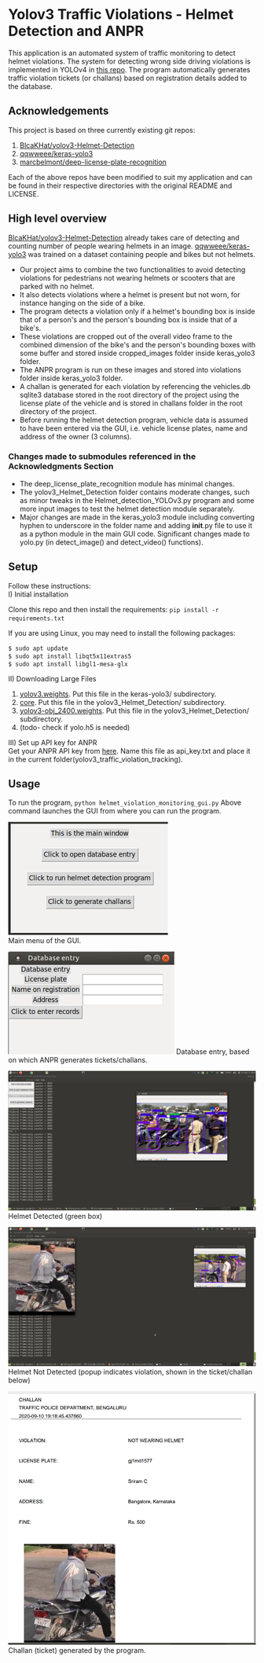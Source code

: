 # Yolov3 Traffic Violations - Helmet Detection and ANPR

This application is an automated system of traffic monitoring to detect helmet violations. The system for 
detecting wrong side driving violations is implemented in YOLOv4 in 
[this repo](https://github.com/sriramcu/yolov4_wrong_side_driving_detection). The program 
automatically generates traffic violation tickets (or challans) based on registration details added to the 
database. 

## Acknowledgements

This project is based on three currently existing git repos:  
1. [BlcaKHat/yolov3-Helmet-Detection](https://github.com/BlcaKHat/yolov3-Helmet-Detection)
2. [qqwweee/keras-yolo3](https://github.com/qqwweee/keras-yolo3)
3. [marcbelmont/deep-license-plate-recognition](https://github.com/marcbelmont/deep-license-plate-recognition)  

Each of the above repos have been modified to suit my application and can be found in their respective 
directories with the original README and LICENSE. 

## High level overview

[BlcaKHat/yolov3-Helmet-Detection](https://github.com/BlcaKHat/yolov3-Helmet-Detection) already takes care of 
detecting and counting number of people wearing helmets in an image. 
[qqwweee/keras-yolo3](https://github.com/qqwweee/keras-yolo3) was trained on a dataset containing people and 
bikes but not helmets. 

* Our project aims to combine the two functionalities to avoid detecting violations for 
pedestrians not wearing helmets or scooters that are parked with no helmet. 
* It also detects violations where a helmet is present but not worn, for instance hanging on the side of a bike.
* The program detects a violation only if a helmet's bounding box is inside that of a person's and the person's 
  bounding box is inside that of a bike's.
* These violations are cropped out of the overall video frame to the combined dimension of the bike's and the 
  person's bounding boxes with some buffer and stored inside cropped_images folder inside keras_yolo3 folder.
* The ANPR program is run on these images and stored into violations folder inside keras_yolo3 folder.
* A challan is generated for each violation by referencing the vehicles.db sqlite3 database stored in 
  the root directory of the project using the license plate of the vehicle and is stored in challans 
  folder in the root directory of the project.
* Before running the helmet detection program, vehicle data is assumed to have been entered via the GUI, i.e. 
  vehicle license plates, name and address of the owner (3 columns).

### Changes made to submodules referenced in the Acknowledgments Section

* The deep_license_plate_recognition module has minimal changes. 
* The yolov3_Helmet_Detection folder contains moderate changes, such as minor tweaks in the Helmet_detection_YOLOv3.py program and some more input images 
  to test the helmet detection module separately. 
* Major changes are made in the keras_yolo3 module including converting hyphen to underscore in the folder name 
  and adding __init__.py file to use it as a python module in the main GUI code. Significant changes made to 
  yolo.py (in detect_image() and detect_video() functions).


## Setup
Follow these instructions:  
I) Initial installation  

Clone this repo and then install the requirements:
`pip install -r requirements.txt`

If you are using Linux, you may need to install the following packages:
```console
$ sudo apt update 
$ sudo apt install libqt5x11extras5
$ sudo apt install libgl1-mesa-glx
```  
II) Downloading Large Files

1.  [yolov3.weights](https://drive.google.com/file/d/16XNa9Zt5GfgeCNW0fl8Hfx9ZaPQ2OEtt/view?usp=sharing). Put this file in the keras-yolo3/ subdirectory.  
2. [core](https://drive.google.com/file/d/17Uu7X9-MI0e0SetrV2ZReHOk1buWPfMH/view?usp=sharing). Put this file in the yolov3_Helmet_Detection/ subdirectory.  
3. [yolov3-obj_2400.weights](https://drive.google.com/file/d/16Pr_4FbOkoktDDE8rZpB8b2bh-GYouJl/view?usp=sharing). Put this file in the yolov3_Helmet_Detection/ subdirectory.
4. (todo- check if yolo.h5 is needed)

III) Set up API key for ANPR  
Get your ANPR API key from [here](https://platerecognizer.com/?utm_source=github&utm_medium=website). Name this file as api_key.txt and place it in the current folder(yolov3_traffic_violation_tracking).


## Usage

To run the program, 
`python helmet_violation_monitoring_gui.py`
Above command launches the GUI from where you can run the program.  

![](screenshots/mainmenu.png?raw=true)  
Main menu of the GUI.

![](screenshots/database_entry.png?raw=true)
Database entry, based on which ANPR generates tickets/challans.

![](screenshots/helmet_detected.png?raw=true)  
Helmet Detected (green box)

![](screenshots/no_helmet.png?raw=true)  
Helmet Not Detected (popup indicates violation, shown in the ticket/challan below)

![](screenshots/challan.png?raw=true)  
Challan (ticket) generated by the program.